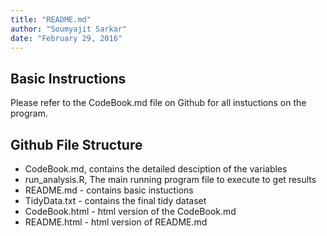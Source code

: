 ```yaml
---
title: "README.md"
author: "Soumyajit Sarkar"
date: "February 29, 2016"
---
```


Basic Instructions
--------------
Please refer to the CodeBook.md file on Github for all instuctions on the program.

Github File Structure
--------------
* CodeBook.md, contains the detailed desciption of the variables
* run_analysis.R, The main running program file to execute to get results
* README.md - contains basic instuctions
* TidyData.txt - contains the final tidy dataset
* CodeBook.html - html version of the CodeBook.md
* README.html - html version of README.md